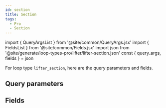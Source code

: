 ```yaml
---
id: section
title: Section
tags:
  - Pro
  - Section
---
```

import { QueryArgsList } from '@site/common/QueryArgs.jsx'
import { FieldsList } from '@site/common/Fields.jsx'
import json from '@site/generate/loop-types-pro/lifter/lifter-section.json'
const { query_args, fields } = json

For loop type `lifter_section`, here are the query parameters and fields.

## Query parameters

<QueryArgsList args={query_args} />

## Fields

<FieldsList fields={fields} />
